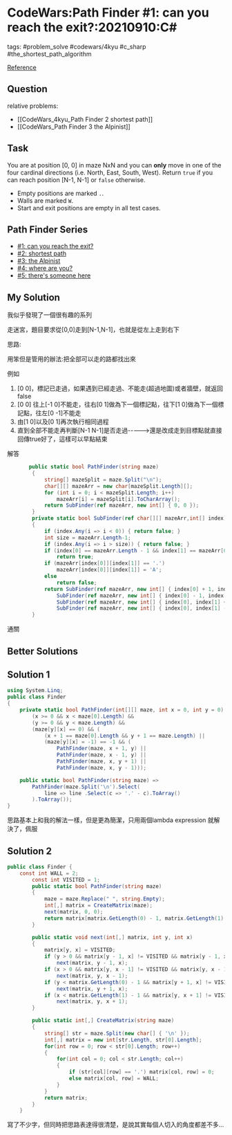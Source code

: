 # CodeWars:Path Finder #1: can you reach the exit?:20210910:C\#

tags: #problem_solve #codewars/4kyu #c_sharp #the_shortest_path_algorithm

[Reference](https://www.codewars.com/kata/5765870e190b1472ec0022a2/csharp)

## Question

relative problems:

- [[CodeWars_4kyu_Path Finder 2 shortest path]]
- [[CodeWars_Path Finder 3 the Alpinist]]

## Task

You are at position [0, 0] in maze NxN and you can **only** move in one of the four cardinal directions (i.e. North, East, South, West). Return `true` if you can reach position [N-1, N-1] or `false` otherwise.

- Empty positions are marked `.`.
- Walls are marked `W`.
- Start and exit positions are empty in all test cases.

## Path Finder Series

- [#1: can you reach the exit?](https://www.codewars.com/kata/5765870e190b1472ec0022a2)
- [#2: shortest path](https://www.codewars.com/kata/57658bfa28ed87ecfa00058a)
- [#3: the Alpinist](https://www.codewars.com/kata/576986639772456f6f00030c)
- [#4: where are you?](https://www.codewars.com/kata/5a0573c446d8435b8e00009f)
- [#5: there's someone here](https://www.codewars.com/kata/5a05969cba2a14e541000129)

## My Solution

我似乎發現了一個很有趣的系列

走迷宮，題目要求從[0,0]走到[N-1,N-1]，也就是從左上走到右下

思路:

用笨但是管用的辦法:把全部可以走的路都找出來

例如

1. [0 0]，標記已走過，如果遇到已經走過、不能走(超過地圖)或者牆壁，就返回false
2. [0 0] 往上[-1 0]不能走，往右[0 1]做為下一個標記點，往下[1 0]做為下一個標記點，往左[0 -1]不能走
3. 由[1 0]以及[0 1]再次執行相同過程
4. 直到全部不能走再判斷[N-1 N-1]是否走過----->還是改成走到目標點就直接回傳true好了，這樣可以早點結束

解答

```C#
       public static bool PathFinder(string maze)
        {
            string[] mazeSplit = maze.Split("\n");
            char[][] mazeArr = new char[mazeSplit.Length][];
            for (int i = 0; i < mazeSplit.Length; i++)
                mazeArr[i] = mazeSplit[i].ToCharArray();
            return SubFinder(ref mazeArr, new int[] { 0, 0 });
        }
        private static bool SubFinder(ref char[][] mazeArr,int[] index)
        {
            if (index.Any(i => i < 0)) { return false; }
            int size = mazeArr.Length-1;
            if (index.Any(i => i > size)) { return false; }
            if (index[0] == mazeArr.Length - 1 && index[1] == mazeArr[0].Length - 1)
                return true;
            if (mazeArr[index[0]][index[1]] == '.')
                mazeArr[index[0]][index[1]] = 'A';
            else
                return false;
            return SubFinder(ref mazeArr, new int[] { index[0] + 1, index[1] }) ||
                SubFinder(ref mazeArr, new int[] { index[0] - 1, index[1] }) ||
                SubFinder(ref mazeArr, new int[] { index[0], index[1] + 1 }) ||
                SubFinder(ref mazeArr, new int[] { index[0], index[1] - 1 });
        }
```

通關

## Better Solutions

## Solution 1

```C#
using System.Linq;
public class Finder
{
    private static bool PathFinder(int[][] maze, int x = 0, int y = 0) =>
        (x >= 0 && x < maze[0].Length) &&
        (y >= 0 && y < maze.Length) &&
        (maze[y][x] == 0) && (
            (x + 1 == maze[0].Length && y + 1 == maze.Length) ||
            (maze[y][x] = -1) == -1 && (
                PathFinder(maze, x + 1, y) ||
                PathFinder(maze, x - 1, y) ||
                PathFinder(maze, x, y + 1) ||
                PathFinder(maze, x, y - 1)));

    public static bool PathFinder(string maze) => 
        PathFinder(maze.Split('\n').Select(
            line => line .Select(c => '.' - c).ToArray()
        ).ToArray());
}
```

思路基本上和我的解法一樣，但是更為簡潔，只用兩個lambda expression 就解決了，佩服

## Solution 2

```C#
public class Finder {
    const int WALL = 2;
        const int VISITED = 1;
        public static bool PathFinder(string maze)
        {
            maze = maze.Replace(" ", string.Empty);
            int[,] matrix = CreateMatrix(maze);
            next(matrix, 0, 0);
            return matrix[matrix.GetLength(0) - 1, matrix.GetLength(1) - 1] == VISITED;
        }

        public static void next(int[,] matrix, int y, int x)
        {
            matrix[y, x] = VISITED;
            if (y > 0 && matrix[y - 1, x] != VISITED && matrix[y - 1, x] != WALL) // north
                next(matrix, y - 1, x);
            if (x > 0 && matrix[y, x - 1] != VISITED && matrix[y, x - 1] != WALL) // west
                next(matrix, y, x - 1);
            if (y < matrix.GetLength(0) - 1 && matrix[y + 1, x] != VISITED && matrix[y + 1, x] != WALL)
                next(matrix, y + 1, x);
            if (x < matrix.GetLength(1) - 1 && matrix[y, x + 1] != VISITED && matrix[y, x + 1] != WALL)
                next(matrix, y, x + 1);
        }

        public static int[,] CreateMatrix(string maze)
        {
            string[] str = maze.Split(new char[] { '\n' });
            int[,] matrix = new int[str.Length, str[0].Length];
            for(int row = 0; row < str[0].Length; row++)
            {
                for(int col = 0; col < str.Length; col++)
                {
                    if (str[col][row] == '.') matrix[col, row] = 0;
                    else matrix[col, row] = WALL;
                }
            }
            return matrix;
        }
    }
```

寫了不少字，但同時把思路表達得很清楚，是說其實每個人切入的角度都差不多...
